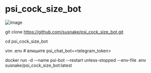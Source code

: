 # psi_cock_size_bot

![image](https://github.com/user-attachments/assets/e2310811-3ddf-4581-8bff-996d5f892b3e)


git clone https://github.com/susnake/psi_cock_size_bot.git

cd psi_cock_size_bot

vim .env            # впишите psi_chat_bot=<telegram_token> 

docker run -d --name psi-bot --restart unless-stopped --env-file .env susnake/psi_cock_size_bot:latest
